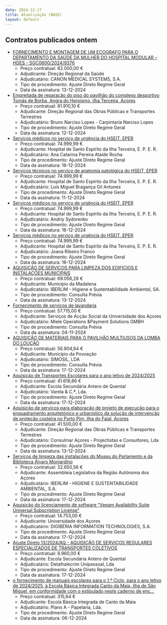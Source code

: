 ```yaml
---
date: 2024-12-17
title: Atualização (BASE)
layout: default
---
```

## Contratos publicados ontem

* [FORNECIMENTO E MONTAGEM DE UM ECOGRAFO PARA O DEPARTAMENTO DA SAÚDE DA MULHER DO HOSPITAL MODULAR – HDES - SGC0600/2024/9376](https://www.base.gov.pt/Base4/pt/detalhe/?type=contratos&id=11092907)
  * Preço contratual: 82.000,00 €
  * Adjudicante: Direção Regional da Saúde
  * Adjudicatário: CANON MEDICAL SYSTEMS, S.A.
  * Tipo de procedimento: Ajuste Direto Regime Geral
  * Data da assinatura: 13-12-2024
* [Empreitada de reparação do piso do pavilhão do complexo desportivo Tomás de Borba, Angra do Heroísmo, ilha Terceira, Açores](https://www.base.gov.pt/Base4/pt/detalhe/?type=contratos&id=11090678)
  * Preço contratual: 81.910,10 €
  * Adjudicante: Direção Regional das Obras Públicas e Transportes Terrestres
  * Adjudicatário: Bruno Narciso Lopes - Carpintaria Narciso Lopes
  * Tipo de procedimento: Ajuste Direto Regime Geral
  * Data da assinatura: 12-12-2024
* [Serviços médicos no serviço de urgência do HSEIT, EPER](https://www.base.gov.pt/Base4/pt/detalhe/?type=contratos&id=11090733)
  * Preço contratual: 74.999,99 €
  * Adjudicante: Hospital de Santo Espírito da Ilha Terceira, E. P. E. R.
  * Adjudicatário: Ana Catarina Pereira Ataíde Rocha
  * Tipo de procedimento: Ajuste Direto Regime Geral
  * Data da assinatura: 16-12-2024
* [Serviços técnicos no serviço de anatomia patológica do HSEIT, EPER](https://www.base.gov.pt/Base4/pt/detalhe/?type=contratos&id=11090411)
  * Preço contratual: 74.999,99 €
  * Adjudicante: Hospital de Santo Espírito da Ilha Terceira, E. P. E. R.
  * Adjudicatário: Luís Miguel Bragança Gil Antunes
  * Tipo de procedimento: Ajuste Direto Regime Geral
  * Data da assinatura: 11-12-2024
* [Serviços médicos no serviço de urgência do HSEIT, EPER](https://www.base.gov.pt/Base4/pt/detalhe/?type=contratos&id=11090495)
  * Preço contratual: 74.999,99 €
  * Adjudicante: Hospital de Santo Espírito da Ilha Terceira, E. P. E. R.
  * Adjudicatário: Andriy Sydorenko
  * Tipo de procedimento: Ajuste Direto Regime Geral
  * Data da assinatura: 16-12-2024
* [Serviços médicos no serviço de urgência do HSEIT, EPER](https://www.base.gov.pt/Base4/pt/detalhe/?type=contratos&id=11090579)
  * Preço contratual: 74.999,99 €
  * Adjudicante: Hospital de Santo Espírito da Ilha Terceira, E. P. E. R.
  * Adjudicatário: Joana Ribeiro Franco
  * Tipo de procedimento: Ajuste Direto Regime Geral
  * Data da assinatura: 16-12-2024
* [AQUISIÇÃO DE SERVIÇOS PARA LIMPEZA DOS EDIFICIOS E INSTALAÇÕES MUNICIPAIS](https://www.base.gov.pt/Base4/pt/detalhe/?type=contratos&id=11091037)
  * Preço contratual: 69.056,28 €
  * Adjudicante: Município da Madalena
  * Adjudicatário: IBERLIM - Higiene e Sustentabilidade Ambiental, SA.
  * Tipo de procedimento: Consulta Prévia
  * Data da assinatura: 13-12-2024
* [Fornecimento de serviços de lavandaria](https://www.base.gov.pt/Base4/pt/detalhe/?type=contratos&id=11092604)
  * Preço contratual: 57.715,00 €
  * Adjudicante: Serviços de Acção Social da Universidade dos Açores
  * Adjudicatário: Miele Operations &Payment Solutions GMBH
  * Tipo de procedimento: Consulta Prévia
  * Data da assinatura: 04-11-2024
* [AQUISIÇÃO DE MATERIAIS PARA O PAVILHÃO MULTIUSOS DA LOMBA DO LOUÇÃO](https://www.base.gov.pt/Base4/pt/detalhe/?type=contratos&id=11092564)
  * Preço contratual: 56.904,64 €
  * Adjudicante: Município da Povoação
  * Adjudicatário: SIMOSIL, LDA
  * Tipo de procedimento: Consulta Prévia
  * Data da assinatura: 17-12-2024
* [Aquisição de Transportes Escolares para o ano letivo de 2024/2025](https://www.base.gov.pt/Base4/pt/detalhe/?type=contratos&id=11091589)
  * Preço contratual: 41.616,86 €
  * Adjudicante: Escola Secundária Antero de Quental
  * Adjudicatário: Varela & C.ª, Lda.
  * Tipo de procedimento: Ajuste Direto Regime Geral
  * Data da assinatura: 17-12-2024
* [Aquisição de serviços para elaboração de projeto de execução para o enquadramento arquitetónico e urbanístico da solução de intervenção de proteção costeira no Porto Pim, ilha do Faial, Açores](https://www.base.gov.pt/Base4/pt/detalhe/?type=contratos&id=11091460)
  * Preço contratual: 41.500,00 €
  * Adjudicante: Direção Regional das Obras Públicas e Transportes Terrestres
  * Adjudicatário: Consulmar Açores - Projectistas e Consultores, Lda
  * Tipo de procedimento: Ajuste Direto Regime Geral
  * Data da assinatura: 13-12-2024
* [Serviços de limpeza das instalações do Museu do Parlamento e da Biblioteca Álvaro Monjardino](https://www.base.gov.pt/Base4/pt/detalhe/?type=contratos&id=11092840)
  * Preço contratual: 32.650,56 €
  * Adjudicante: Assembleia Legislativa da Região Autónoma dos Açores
  * Adjudicatário: IBERLIM - HIGIENE E SUSTENTABILIDADE AMBIENTAL, S.A.
  * Tipo de procedimento: Ajuste Direto Regime Geral
  * Data da assinatura: 17-12-2024
* [Aquisição do licenciamento de software “Veeam Availability Suite Universal Subscription License"](https://www.base.gov.pt/Base4/pt/detalhe/?type=contratos&id=11092207)
  * Preço contratual: 14.753,00 €
  * Adjudicante: Universidade dos Açores
  * Adjudicatário: DIGIBÉRIA INFORMATION TECHNOLOGIES, S.A.
  * Tipo de procedimento: Ajuste Direto Regime Geral
  * Data da assinatura: 17-12-2024
* [Ajuste Direto 13/2024/AQ - AQUISIÇÃO DE SERVIÇOS REGULARES ESPECIALIZADOS DE TRANSPORTES COLETIVOS](https://www.base.gov.pt/Base4/pt/detalhe/?type=contratos&id=11090436)
  * Preço contratual: 8.960,00 €
  * Adjudicante: Escola Secundária Antero de Quental
  * Adjudicatário: Detalhalecrim Unipessoal, Lda
  * Tipo de procedimento: Ajuste Direto Regime Geral
  * Data da assinatura: 17-12-2024
* [o fornecimento de manuais escolares para o 1.º Ciclo, para o ano letivo de 2024/2025, à Escola Básica Integrada Canto da Maia, ilha de São Miguel, em conformidade com o estipulado neste caderno de enc...](https://www.base.gov.pt/Base4/pt/detalhe/?type=contratos&id=11091646)
  * Preço contratual: 315,64 €
  * Adjudicante: Escola Básica Integrada de Canto da Maia
  * Adjudicatário: Plano A - Papelaria, Lda.
  * Tipo de procedimento: Ajuste Direto Regime Geral
  * Data da assinatura: 06-12-2024

